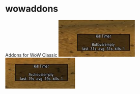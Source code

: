 # wowaddons
Addons for WoW Classic
![Screenshot1](/screenshots/kt1.jpg?raw=true) ![Screenshot2](/screenshots/kt2.jpg?raw=true)
